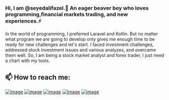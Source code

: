 ### Hi, I am @seyedalifazel.👋 An eager beaver boy who loves programming,financial markets trading, and new experiences.⚡
In the world of programming, I preferred Laravel and Kotlin. But no matter what program we are going to develop only gives me enough time to be ready for new challenges and let's start. I faced investment challenges, addressed stock investment issues and various analyzes, and overcame them well. So, I am being a stock market analyst and forex trader, I just need a chart with my tools.

## 📫 How to reach me:
[![image](https://img.shields.io/badge/Gmail-D14836?style=for-the-badge&logo=gmail&logoColor=white)](mailto:sydalifazel@gmail.com)
[![image](https://img.shields.io/badge/Telegram-2CA5E0?style=for-the-badge&logo=telegram&logoColor=white)](https://t.me/seyedalifazel)
[![image](https://img.shields.io/badge/Instagram-E4405F?style=for-the-badge&logo=instagram&logoColor=white)](https://instagram.com/seyedalifazel)
[![image](https://img.shields.io/badge/Twitter-1DA1F2?style=for-the-badge&logo=twitter&logoColor=white)](https://twitter.com/seyedalifazel)
[![image](https://img.shields.io/badge/LinkedIn-0077B5?style=for-the-badge&logo=linkedin&logoColor=white)](https://www.linkedin.com/in/ali-fazel/)




<!--
**seyedalifazel/seyedalifazel** is a ✨ _special_ ✨ repository because its `README.md` (this file) appears on your GitHub profile.

Here are some ideas to get you started:
- 👯 I’m looking to collaborate on ...
- 🤔 I’m looking for help with ...
- 💬 Ask me about ...
- 📫 How to reach me: ...
- 😄 Pronouns: ...
- ⚡ Fun fact: ...
-->
